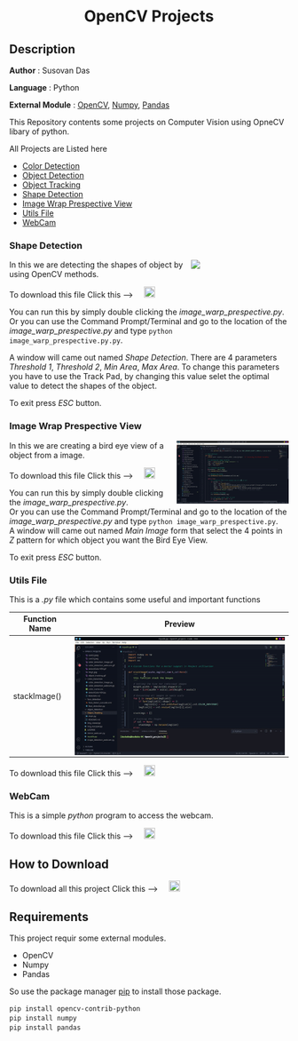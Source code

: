 #
**<H1 align = "center">OpenCV Projects</H1>**

## Description

**Author** : Susovan Das

**Language** : Python  

**External Module** : [OpenCV](https://opencv.org/), [Numpy](https://numpy.org/), [Pandas](https://pypi.org/project/pandas/)

This Repository contents some projects on Computer Vision using OpneCV libary of python.

All Projects are Listed here

* [Color Detection](Color_Detection/)
* [Object Detection](Object_Detection/)
* [Object Tracking](Object_Tracking/)
* [Shape Detection](#shape-detection)
* [Image Wrap Prespective View](###image-wrap-prespective-view)
* [Utils File](###utils-file)
* [WebCam](###webcam)

### Shape Detection
<img align='right' width=35% src='Assets/shape_detection.gif'/>

In this we are detecting the shapes of object by using OpenCV methods.

To download this file Click this --> &nbsp; &nbsp; [<img src="https://github.com/SusovanGithub/OpenCV-Projects/blob/master/Assets/.download_icon.png" width="20" height="20"/>][DownGit-shape_detection]

You can run this by simply double clicking the _image_warp_prespective.py_.  
Or you can use the Command Prompt/Terminal and go to the location of the _image_warp_prespective.py_ and type `python image_warp_prespective.py.py`.

A window will came out named _Shape Detection_. There are 4 parameters _Threshold 1_, _Threshold 2_, _Min Area_, _Max Area_. To change this parameters you have to use the Track Pad, by changing this value selet the optimal value to detect the shapes of the object.

To exit press _ESC_ button.
<br>

### Image Wrap Prespective View
<img align='right' width=40% src='Assets/image_warp_perspective.gif'/>

In this we are creating a bird eye view of a object from a image.

To download this file Click this --> &nbsp; &nbsp; [<img src="https://github.com/SusovanGithub/OpenCV-Projects/blob/master/Assets/.download_icon.png" width="20" height="20"/>][DownGit-image_warp_prespective]

You can run this by simply double clicking the _image_warp_prespective.py_.  
Or you can use the Command Prompt/Terminal and go to the location of the _image_warp_prespective.py_ and type `python image_warp_prespective.py`.  
A window will came out named _Main Image_ form that select the 4 points in _Z_ pattern for which object you want the Bird Eye View.

To exit press _ESC_ button.

### Utils File

This is a _.py_ file which contains some useful and important functions

|**Function Name**|**Preview**|
|---|---|
|stackImage()|<img align='right' src='Assets/stackImage.gif'/>|

To download this file Click this --> &nbsp; &nbsp; [<img src="https://github.com/SusovanGithub/OpenCV-Projects/blob/master/Assets/.download_icon.png" width="20" height="20"/>][DownGit-myUtils]

### WebCam

This is a simple _python_ program to access the webcam.

To download this file Click this --> &nbsp; &nbsp; [<img src="https://github.com/SusovanGithub/OpenCV-Projects/blob/master/Assets/.download_icon.png" width="20" height="20"/>][DownGit-WebCam]

## How to Download

To download all this project Click this --> &nbsp; &nbsp; [<img src="https://github.com/SusovanGithub/OpenCV-Projects/blob/master/Assets/.download_icon.png" width="20" height="20"/>][DownGit-main]

## Requirements

This project requir some external modules.
* OpenCV
* Numpy
* Pandas

So use the package manager [pip](https://pypi.org/project/pip/) to install those package.

```bash
pip install opencv-contrib-python
pip install numpy
pip install pandas
```

<!--Inner Links-->
[DownGit-main]: https://minhaskamal.github.io/DownGit/#/home?url=https://github.com/SusovanGithub/OpenCV-Projects

[DownGit-image_warp_prespective]: https://minhaskamal.github.io/DownGit/#/home?url=https://github.com/SusovanGithub/OpenCV-Projects/blob/master/image_warp_prespective.py

[DownGit-shape_detection]: https://minhaskamal.github.io/DownGit/#/home?url=https://github.com/SusovanGithub/OpenCV-Projects/blob/master/shape_detection.py

[DownGit-myUtils]: https://minhaskamal.github.io/DownGit/#/home?url=https://github.com/SusovanGithub/OpenCV-Projects/blob/master/myUtils.py

[DownGit-WebCam]: https://minhaskamal.github.io/DownGit/#/home?url=https://github.com/SusovanGithub/OpenCV-Projects/blob/master/webcam.py
